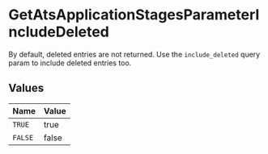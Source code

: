 # GetAtsApplicationStagesParameterIncludeDeleted

By default, deleted entries are not returned. Use the `include_deleted` query param to include deleted entries too.


## Values

| Name    | Value   |
| ------- | ------- |
| `TRUE`  | true    |
| `FALSE` | false   |